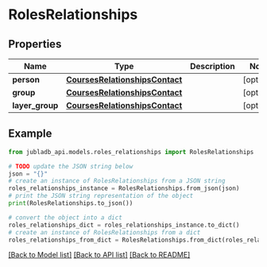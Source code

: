 # RolesRelationships


## Properties

Name | Type | Description | Notes
------------ | ------------- | ------------- | -------------
**person** | [**CoursesRelationshipsContact**](CoursesRelationshipsContact.md) |  | [optional] 
**group** | [**CoursesRelationshipsContact**](CoursesRelationshipsContact.md) |  | [optional] 
**layer_group** | [**CoursesRelationshipsContact**](CoursesRelationshipsContact.md) |  | [optional] 

## Example

```python
from jubladb_api.models.roles_relationships import RolesRelationships

# TODO update the JSON string below
json = "{}"
# create an instance of RolesRelationships from a JSON string
roles_relationships_instance = RolesRelationships.from_json(json)
# print the JSON string representation of the object
print(RolesRelationships.to_json())

# convert the object into a dict
roles_relationships_dict = roles_relationships_instance.to_dict()
# create an instance of RolesRelationships from a dict
roles_relationships_from_dict = RolesRelationships.from_dict(roles_relationships_dict)
```
[[Back to Model list]](../README.md#documentation-for-models) [[Back to API list]](../README.md#documentation-for-api-endpoints) [[Back to README]](../README.md)


